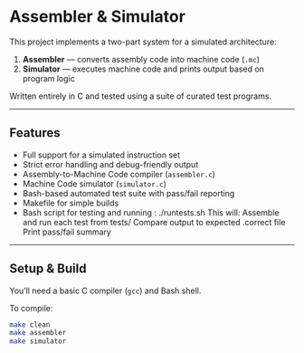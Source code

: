 # Assembler & Simulator

This project implements a two-part system for a simulated architecture:
1. **Assembler** — converts  assembly code into machine code (`.mc`)
2. **Simulator** — executes machine code and prints output based on program logic

Written entirely in C and tested using a suite of curated test programs.

---

## Features

- Full support for a simulated instruction set
- Strict error handling and debug-friendly output
- Assembly-to-Machine Code compiler (`assembler.c`)
- Machine Code simulator (`simulator.c`)
- Bash-based automated test suite with pass/fail reporting
- Makefile for simple builds
- Bash script for testing and running : 
./runtests.sh
This will:
Assemble and run each test from tests/
Compare output to expected .correct file
Print pass/fail summary

---


## Setup & Build

You’ll need a basic C compiler (`gcc`) and Bash shell.

To compile:

```bash
make clean
make assembler
make simulator
